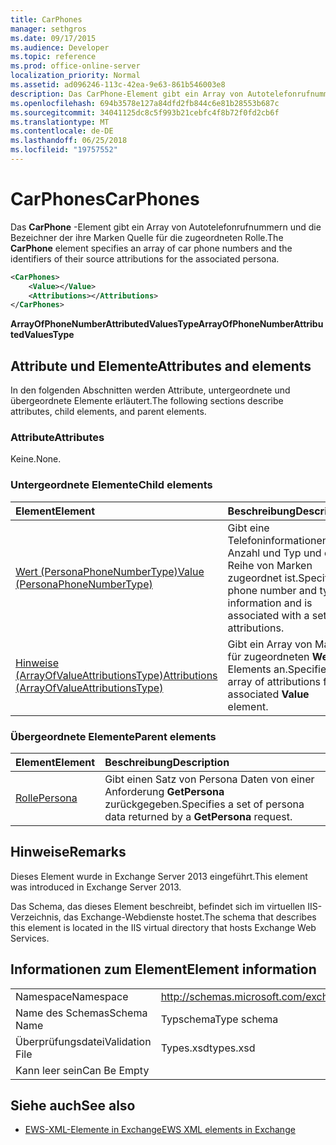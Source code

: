 ```yaml
---
title: CarPhones
manager: sethgros
ms.date: 09/17/2015
ms.audience: Developer
ms.topic: reference
ms.prod: office-online-server
localization_priority: Normal
ms.assetid: ad096246-113c-42ea-9e63-861b546003e8
description: Das CarPhone-Element gibt ein Array von Autotelefonrufnummern und die Bezeichner der ihre Marken Quelle für die zugeordneten Rolle.
ms.openlocfilehash: 694b3578e127a84dfd2fb844c6e81b28553b687c
ms.sourcegitcommit: 34041125dc8c5f993b21cebfc4f8b72f0fd2cb6f
ms.translationtype: MT
ms.contentlocale: de-DE
ms.lasthandoff: 06/25/2018
ms.locfileid: "19757552"
---
```

# <a name="carphones"></a><span data-ttu-id="c0323-103">CarPhones</span><span class="sxs-lookup"><span data-stu-id="c0323-103">CarPhones</span></span>

<span data-ttu-id="c0323-104">Das **CarPhone** -Element gibt ein Array von Autotelefonrufnummern und die Bezeichner der ihre Marken Quelle für die zugeordneten Rolle.</span><span class="sxs-lookup"><span data-stu-id="c0323-104">The **CarPhone** element specifies an array of car phone numbers and the identifiers of their source attributions for the associated persona.</span></span> 
  
```XML
<CarPhones>
    <Value></Value>
    <Attributions></Attributions>
</CarPhones>
```

 <span data-ttu-id="c0323-105">**ArrayOfPhoneNumberAttributedValuesType**</span><span class="sxs-lookup"><span data-stu-id="c0323-105">**ArrayOfPhoneNumberAttributedValuesType**</span></span>
## <a name="attributes-and-elements"></a><span data-ttu-id="c0323-106">Attribute und Elemente</span><span class="sxs-lookup"><span data-stu-id="c0323-106">Attributes and elements</span></span>

<span data-ttu-id="c0323-107">In den folgenden Abschnitten werden Attribute, untergeordnete und übergeordnete Elemente erläutert.</span><span class="sxs-lookup"><span data-stu-id="c0323-107">The following sections describe attributes, child elements, and parent elements.</span></span>
  
### <a name="attributes"></a><span data-ttu-id="c0323-108">Attribute</span><span class="sxs-lookup"><span data-stu-id="c0323-108">Attributes</span></span>

<span data-ttu-id="c0323-109">Keine.</span><span class="sxs-lookup"><span data-stu-id="c0323-109">None.</span></span>
  
### <a name="child-elements"></a><span data-ttu-id="c0323-110">Untergeordnete Elemente</span><span class="sxs-lookup"><span data-stu-id="c0323-110">Child elements</span></span>

|<span data-ttu-id="c0323-111">**Element**</span><span class="sxs-lookup"><span data-stu-id="c0323-111">**Element**</span></span>|<span data-ttu-id="c0323-112">**Beschreibung**</span><span class="sxs-lookup"><span data-stu-id="c0323-112">**Description**</span></span>|
|:-----|:-----|
|[<span data-ttu-id="c0323-113">Wert (PersonaPhoneNumberType)</span><span class="sxs-lookup"><span data-stu-id="c0323-113">Value (PersonaPhoneNumberType)</span></span>](value-personaphonenumbertype.md) <br/> |<span data-ttu-id="c0323-114">Gibt eine Telefoninformationen Anzahl und Typ und eine Reihe von Marken zugeordnet ist.</span><span class="sxs-lookup"><span data-stu-id="c0323-114">Specifies a phone number and type information and is associated with a set of attributions.</span></span>  <br/> |
|[<span data-ttu-id="c0323-115">Hinweise (ArrayOfValueAttributionsType)</span><span class="sxs-lookup"><span data-stu-id="c0323-115">Attributions (ArrayOfValueAttributionsType)</span></span>](attributions-arrayofvalueattributionstype.md) <br/> |<span data-ttu-id="c0323-116">Gibt ein Array von Marken für zugeordneten **Wert** Elements an.</span><span class="sxs-lookup"><span data-stu-id="c0323-116">Specifies an array of attributions for its associated **Value** element.</span></span>  <br/> |
   
### <a name="parent-elements"></a><span data-ttu-id="c0323-117">Übergeordnete Elemente</span><span class="sxs-lookup"><span data-stu-id="c0323-117">Parent elements</span></span>

|<span data-ttu-id="c0323-118">**Element**</span><span class="sxs-lookup"><span data-stu-id="c0323-118">**Element**</span></span>|<span data-ttu-id="c0323-119">**Beschreibung**</span><span class="sxs-lookup"><span data-stu-id="c0323-119">**Description**</span></span>|
|:-----|:-----|
|[<span data-ttu-id="c0323-120">Rolle</span><span class="sxs-lookup"><span data-stu-id="c0323-120">Persona</span></span>](persona.md) <br/> |<span data-ttu-id="c0323-121">Gibt einen Satz von Persona Daten von einer Anforderung **GetPersona** zurückgegeben.</span><span class="sxs-lookup"><span data-stu-id="c0323-121">Specifies a set of persona data returned by a **GetPersona** request.</span></span>  <br/> |
   
## <a name="remarks"></a><span data-ttu-id="c0323-122">Hinweise</span><span class="sxs-lookup"><span data-stu-id="c0323-122">Remarks</span></span>

<span data-ttu-id="c0323-123">Dieses Element wurde in Exchange Server 2013 eingeführt.</span><span class="sxs-lookup"><span data-stu-id="c0323-123">This element was introduced in Exchange Server 2013.</span></span>
  
<span data-ttu-id="c0323-124">Das Schema, das dieses Element beschreibt, befindet sich im virtuellen IIS-Verzeichnis, das Exchange-Webdienste hostet.</span><span class="sxs-lookup"><span data-stu-id="c0323-124">The schema that describes this element is located in the IIS virtual directory that hosts Exchange Web Services.</span></span>
  
## <a name="element-information"></a><span data-ttu-id="c0323-125">Informationen zum Element</span><span class="sxs-lookup"><span data-stu-id="c0323-125">Element information</span></span>

|||
|:-----|:-----|
|<span data-ttu-id="c0323-126">Namespace</span><span class="sxs-lookup"><span data-stu-id="c0323-126">Namespace</span></span>  <br/> |http://schemas.microsoft.com/exchange/services/2006/types  <br/> |
|<span data-ttu-id="c0323-127">Name des Schemas</span><span class="sxs-lookup"><span data-stu-id="c0323-127">Schema Name</span></span>  <br/> |<span data-ttu-id="c0323-128">Typschema</span><span class="sxs-lookup"><span data-stu-id="c0323-128">Type schema</span></span>  <br/> |
|<span data-ttu-id="c0323-129">Überprüfungsdatei</span><span class="sxs-lookup"><span data-stu-id="c0323-129">Validation File</span></span>  <br/> |<span data-ttu-id="c0323-130">Types.xsd</span><span class="sxs-lookup"><span data-stu-id="c0323-130">types.xsd</span></span>  <br/> |
|<span data-ttu-id="c0323-131">Kann leer sein</span><span class="sxs-lookup"><span data-stu-id="c0323-131">Can Be Empty</span></span>  <br/> ||
   
## <a name="see-also"></a><span data-ttu-id="c0323-132">Siehe auch</span><span class="sxs-lookup"><span data-stu-id="c0323-132">See also</span></span>



- [<span data-ttu-id="c0323-133">EWS-XML-Elemente in Exchange</span><span class="sxs-lookup"><span data-stu-id="c0323-133">EWS XML elements in Exchange</span></span>](ews-xml-elements-in-exchange.md)

